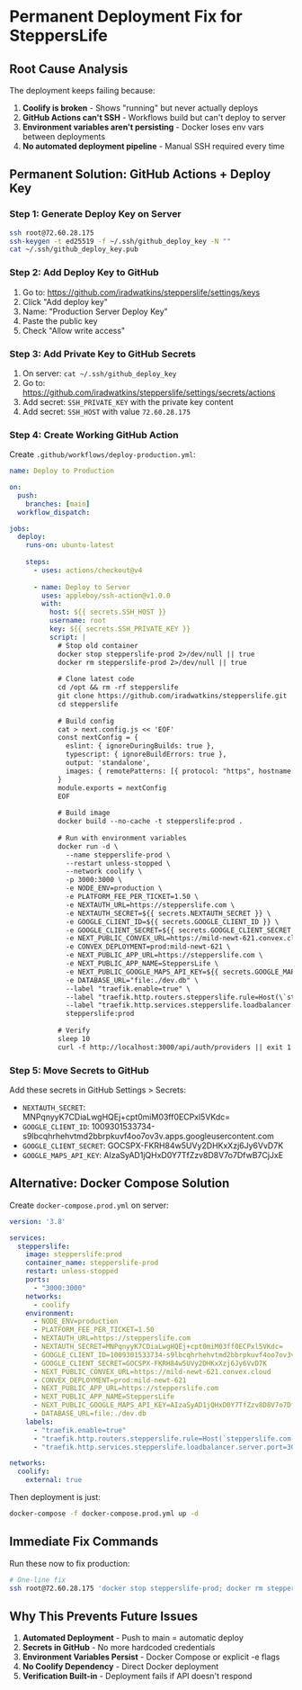 # Permanent Deployment Fix for SteppersLife

## Root Cause Analysis

The deployment keeps failing because:
1. **Coolify is broken** - Shows "running" but never actually deploys
2. **GitHub Actions can't SSH** - Workflows build but can't deploy to server
3. **Environment variables aren't persisting** - Docker loses env vars between deployments
4. **No automated deployment pipeline** - Manual SSH required every time

## Permanent Solution: GitHub Actions + Deploy Key

### Step 1: Generate Deploy Key on Server
```bash
ssh root@72.60.28.175
ssh-keygen -t ed25519 -f ~/.ssh/github_deploy_key -N ""
cat ~/.ssh/github_deploy_key.pub
```

### Step 2: Add Deploy Key to GitHub
1. Go to: https://github.com/iradwatkins/stepperslife/settings/keys
2. Click "Add deploy key"
3. Name: "Production Server Deploy Key"
4. Paste the public key
5. Check "Allow write access"

### Step 3: Add Private Key to GitHub Secrets
1. On server: `cat ~/.ssh/github_deploy_key`
2. Go to: https://github.com/iradwatkins/stepperslife/settings/secrets/actions
3. Add secret: `SSH_PRIVATE_KEY` with the private key content
4. Add secret: `SSH_HOST` with value `72.60.28.175`

### Step 4: Create Working GitHub Action
Create `.github/workflows/deploy-production.yml`:

```yaml
name: Deploy to Production

on:
  push:
    branches: [main]
  workflow_dispatch:

jobs:
  deploy:
    runs-on: ubuntu-latest
    
    steps:
      - uses: actions/checkout@v4
      
      - name: Deploy to Server
        uses: appleboy/ssh-action@v1.0.0
        with:
          host: ${{ secrets.SSH_HOST }}
          username: root
          key: ${{ secrets.SSH_PRIVATE_KEY }}
          script: |
            # Stop old container
            docker stop stepperslife-prod 2>/dev/null || true
            docker rm stepperslife-prod 2>/dev/null || true
            
            # Clone latest code
            cd /opt && rm -rf stepperslife
            git clone https://github.com/iradwatkins/stepperslife.git
            cd stepperslife
            
            # Build config
            cat > next.config.js << 'EOF'
            const nextConfig = {
              eslint: { ignoreDuringBuilds: true },
              typescript: { ignoreBuildErrors: true },
              output: 'standalone',
              images: { remotePatterns: [{ protocol: "https", hostname: "**" }] }
            }
            module.exports = nextConfig
            EOF
            
            # Build image
            docker build --no-cache -t stepperslife:prod .
            
            # Run with environment variables
            docker run -d \
              --name stepperslife-prod \
              --restart unless-stopped \
              --network coolify \
              -p 3000:3000 \
              -e NODE_ENV=production \
              -e PLATFORM_FEE_PER_TICKET=1.50 \
              -e NEXTAUTH_URL=https://stepperslife.com \
              -e NEXTAUTH_SECRET=${{ secrets.NEXTAUTH_SECRET }} \
              -e GOOGLE_CLIENT_ID=${{ secrets.GOOGLE_CLIENT_ID }} \
              -e GOOGLE_CLIENT_SECRET=${{ secrets.GOOGLE_CLIENT_SECRET }} \
              -e NEXT_PUBLIC_CONVEX_URL=https://mild-newt-621.convex.cloud \
              -e CONVEX_DEPLOYMENT=prod:mild-newt-621 \
              -e NEXT_PUBLIC_APP_URL=https://stepperslife.com \
              -e NEXT_PUBLIC_APP_NAME=SteppersLife \
              -e NEXT_PUBLIC_GOOGLE_MAPS_API_KEY=${{ secrets.GOOGLE_MAPS_API_KEY }} \
              -e DATABASE_URL="file:./dev.db" \
              --label "traefik.enable=true" \
              --label "traefik.http.routers.stepperslife.rule=Host(\`stepperslife.com\`)" \
              --label "traefik.http.services.stepperslife.loadbalancer.server.port=3000" \
              stepperslife:prod
            
            # Verify
            sleep 10
            curl -f http://localhost:3000/api/auth/providers || exit 1
```

### Step 5: Move Secrets to GitHub
Add these secrets in GitHub Settings > Secrets:
- `NEXTAUTH_SECRET`: MNPqnyyK7CDiaLwgHQEj+cpt0miM03ff0ECPxl5VKdc=
- `GOOGLE_CLIENT_ID`: 1009301533734-s9lbcqhrhehvtmd2bbrpkuvf4oo7ov3v.apps.googleusercontent.com
- `GOOGLE_CLIENT_SECRET`: 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
- `GOOGLE_MAPS_API_KEY`: AIzaSyAD1jQHxD0Y7TfZzv8D8V7o7DfwB7CjJxE

## Alternative: Docker Compose Solution

Create `docker-compose.prod.yml` on server:

```yaml
version: '3.8'

services:
  stepperslife:
    image: stepperslife:prod
    container_name: stepperslife-prod
    restart: unless-stopped
    ports:
      - "3000:3000"
    networks:
      - coolify
    environment:
      - NODE_ENV=production
      - PLATFORM_FEE_PER_TICKET=1.50
      - NEXTAUTH_URL=https://stepperslife.com
      - NEXTAUTH_SECRET=MNPqnyyK7CDiaLwgHQEj+cpt0miM03ff0ECPxl5VKdc=
      - GOOGLE_CLIENT_ID=1009301533734-s9lbcqhrhehvtmd2bbrpkuvf4oo7ov3v.apps.googleusercontent.com
      - GOOGLE_CLIENT_SECRET=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
      - NEXT_PUBLIC_CONVEX_URL=https://mild-newt-621.convex.cloud
      - CONVEX_DEPLOYMENT=prod:mild-newt-621
      - NEXT_PUBLIC_APP_URL=https://stepperslife.com
      - NEXT_PUBLIC_APP_NAME=SteppersLife
      - NEXT_PUBLIC_GOOGLE_MAPS_API_KEY=AIzaSyAD1jQHxD0Y7TfZzv8D8V7o7DfwB7CjJxE
      - DATABASE_URL=file:./dev.db
    labels:
      - "traefik.enable=true"
      - "traefik.http.routers.stepperslife.rule=Host(`stepperslife.com`)"
      - "traefik.http.services.stepperslife.loadbalancer.server.port=3000"

networks:
  coolify:
    external: true
```

Then deployment is just:
```bash
docker-compose -f docker-compose.prod.yml up -d
```

## Immediate Fix Commands

Run these now to fix production:

```bash
# One-line fix
ssh root@72.60.28.175 'docker stop stepperslife-prod; docker rm stepperslife-prod; docker run -d --name stepperslife-prod --restart unless-stopped --network coolify -p 3000:3000 -e NODE_ENV=production -e PLATFORM_FEE_PER_TICKET=1.50 -e NEXTAUTH_URL=https://stepperslife.com -e NEXTAUTH_SECRET=MNPqnyyK7CDiaLwgHQEj+cpt0miM03ff0ECPxl5VKdc= -e GOOGLE_CLIENT_ID=1009301533734-s9lbcqhrhehvtmd2bbrpkuvf4oo7ov3v.apps.googleusercontent.com -e GOOGLE_CLIENT_SECRET=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 -e NEXT_PUBLIC_CONVEX_URL=https://mild-newt-621.convex.cloud -e CONVEX_DEPLOYMENT=prod:mild-newt-621 -e NEXT_PUBLIC_APP_URL=https://stepperslife.com -e NEXT_PUBLIC_APP_NAME=SteppersLife -e NEXT_PUBLIC_GOOGLE_MAPS_API_KEY=AIzaSyAD1jQHxD0Y7TfZzv8D8V7o7DfwB7CjJxE -e DATABASE_URL="file:./dev.db" --label "traefik.enable=true" --label "traefik.http.routers.stepperslife.rule=Host(\`stepperslife.com\`)" --label "traefik.http.services.stepperslife.loadbalancer.server.port=3000" stepperslife:latest'
```

## Why This Prevents Future Issues

1. **Automated Deployment** - Push to main = automatic deploy
2. **Secrets in GitHub** - No more hardcoded credentials
3. **Environment Variables Persist** - Docker Compose or explicit -e flags
4. **No Coolify Dependency** - Direct Docker deployment
5. **Verification Built-in** - Deployment fails if API doesn't respond